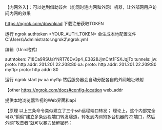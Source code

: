 【内网外入】：可以达到借助该台（能同时连内网和外网）机器，让外部网用户访问内网的效果

https://ngrok.com/download
下载注册获取TOKEN

运行
ngrok authtoken <YOUR_AUTH_TOKEN>
会生成本地配置文件
C:\Users\Administrator\.ngrok2\ngrok.yml

编辑（Unix格式）

authtoken: 718Ca9RSUaYNRT76Dv3p4_E3828JjmCht1FSXJqjTx
tunnels:
  jw:
    proto: http
    addr: 201.201.22.208:80
  oa:
    proto: http
    addr: 201.201.22.209:80
  myftp:
    proto: http
    addr: 80

运行
ngrok start jw oa myftp
然后服务器会自动分配各自的外网地址映射


【other
https://ngrok.com/docs#config-location
web_addr

提供本地浏览器监视的Web界面和api

【原理
以上三条命令类似建立了三个ssh远程端口转发；
理论上，这个内部完全可以“偷偷”建立多条远程端口转发隧道，转发到内网的多台机器的22端口，然后外网“攻击者”就可以暴力破解密码；